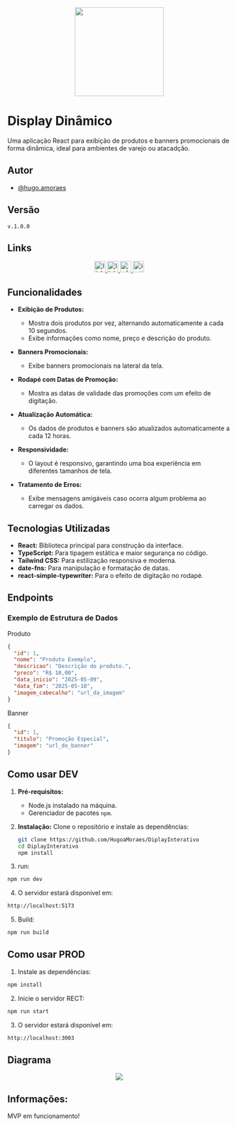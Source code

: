 <div align="center">
<img src="https://github.com/HugoaMoraes/IconDigital/assets/102623594/a6c43865-6821-472b-9c05-65878d4e8780" width="200px" />
</div>

# Display Dinâmico

Uma aplicação React para exibição de produtos e banners promocionais de forma dinâmica, ideal para ambientes de varejo ou atacadção.

## Autor

- [@hugo.amoraes](https://github.com/HugoaMoraes)

## Versão

`v.1.0.0`

## Links

<div align="center">
  <a href="https://linktr.ee/hug.odesign" target="_blank">
    <img src="https://img.shields.io/static/v1?message=Linktree&logo=linktree&label=&color=1de9b6&logoColor=white&labelColor=&style=for-the-badge" height="25" alt="linktree logo"  />
  </a>
  <a href="https://www.linkedin.com/in/hugoamoraes/" target="_blank">
    <img src="https://img.shields.io/static/v1?message=LinkedIn&logo=linkedin&label=&color=0077B5&logoColor=white&labelColor=&style=for-the-badge" height="25" alt="linkedin logo"  />
  </a>
  <a href="https://api.whatsapp.com/send?phone=5561986391903" target="_blank">
    <img src="https://img.shields.io/static/v1?message=Whatsapp&logo=whatsapp&label=&color=25D366&logoColor=white&labelColor=&style=for-the-badge" height="25" alt="whatsapp logo"  />
  </a>
  <a href="https://www.instagram.com/hugo.amoraes/" target="_blank">
    <img src="https://img.shields.io/static/v1?message=Instagram&logo=instagram&label=&color=E4405F&logoColor=white&labelColor=&style=for-the-badge" height="25" alt="instagram logo"  />
  </a>
</div>

## Funcionalidades

- **Exibição de Produtos:**

  - Mostra dois produtos por vez, alternando automaticamente a cada 10 segundos.
  - Exibe informações como nome, preço e descrição do produto.

- **Banners Promocionais:**

  - Exibe banners promocionais na lateral da tela.

- **Rodapé com Datas de Promoção:**

  - Mostra as datas de validade das promoções com um efeito de digitação.

- **Atualização Automática:**

  - Os dados de produtos e banners são atualizados automaticamente a cada 12 horas.

- **Responsividade:**

  - O layout é responsivo, garantindo uma boa experiência em diferentes tamanhos de tela.

- **Tratamento de Erros:**
  - Exibe mensagens amigáveis caso ocorra algum problema ao carregar os dados.

## Tecnologias Utilizadas

- **React:** Biblioteca principal para construção da interface.
- **TypeScript:** Para tipagem estática e maior segurança no código.
- **Tailwind CSS:** Para estilização responsiva e moderna.
- **date-fns:** Para manipulação e formatação de datas.
- **react-simple-typewriter:** Para o efeito de digitação no rodapé.

## Endpoints

### Exemplo de Estrutura de Dados

Produto

```json
{
  "id": 1,
  "nome": "Produto Exemplo",
  "descricao": "Descrição do produto.",
  "preco": "R$ 10,00",
  "data_inicio": "2025-05-09",
  "data_fim": "2025-05-10",
  "imagem_cabecalho": "url_da_imagem"
}
```

Banner

```json
{
  "id": 1,
  "titulo": "Promoção Especial",
  "imagem": "url_do_banner"
}
```

## Como usar DEV

1. **Pré-requisitos:**

   - Node.js instalado na máquina.
   - Gerenciador de pacotes `npm`.

2. **Instalação:**
   Clone o repositório e instale as dependências:

   ```bash
   git clone https://github.com/HugoaMoraes/DiplayInterativo
   cd DiplayInterativo
   npm install
   ```

3. run:

```bash
npm run dev
```

4. O servidor estará disponível em:

```bash
http://localhost:5173
```

5. Build:

```bash
npm run build
```

## Como usar PROD

1. Instale as dependências:

```bash
npm install
```

2. Inicie o servidor RECT:

```bash
npm run start
```

3. O servidor estará disponível em:

```bash
http://localhost:3003
```

## Diagrama

<div align="center">
<img src="https://github.com/user-attachments/assets/64a12e22-7bf4-45ff-b391-f78e03402061" width="auto" />
</div>

## Informações:

MVP em funcionamento!
